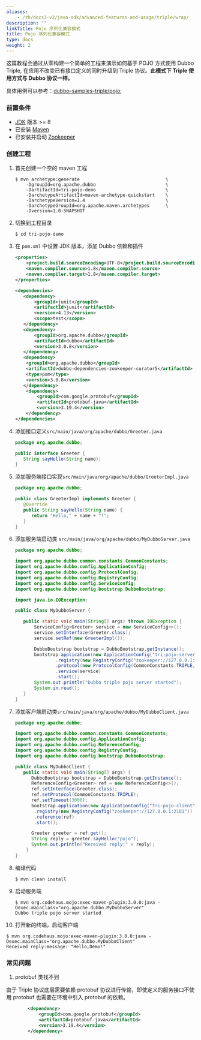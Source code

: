 ```yaml
---
aliases:
    - /zh/docs3-v2/java-sdk/advanced-features-and-usage/triple/wrap/
description: ""
linkTitle: Pojo 序列化兼容模式
title: Pojo 序列化兼容模式
type: docs
weight: 2
---
```



这篇教程会通过从零构建一个简单的工程来演示如何基于 POJO 方式使用 Dubbo Triple, 在应用不改变已有接口定义的同时升级到 Triple 协议。**此模式下 Triple 使用方式与 Dubbo 协议一样。**

具体用例可以参考：[dubbo-samples-triple/pojo](https://github.com/apache/dubbo-samples/tree/master/3-extensions/protocol/dubbo-samples-triple/src/main/java/org/apache/dubbo/sample/tri/pojo);

### 前置条件
- [JDK](https://jdk.java.net/) 版本 >= 8
- 已安装 [Maven](https://maven.apache.org/)
- 已安装并启动 [Zookeeper](https://zookeeper.apache.org/)

### 创建工程
1. 首先创建一个空的 maven 工程
    ```
   $ mvn archetype:generate                                \
        -DgroupId=org.apache.dubbo                          \
        -DartifactId=tri-pojo-demo                          \
        -DarchetypeArtifactId=maven-archetype-quickstart    \
        -DarchetypeVersion=1.4                              \
        -DarchetypeGroupId=org.apache.maven.archetypes      \
        -Dversion=1.0-SNAPSHOT
   ```
2. 切换到工程目录
    ```
   $ cd tri-pojo-demo
   ```
3. 在 `pom.xml` 中设置 JDK 版本，添加 Dubbo 依赖和插件
    ```xml
    <properties>
        <project.build.sourceEncoding>UTF-8</project.build.sourceEncoding>
        <maven.compiler.source>1.8</maven.compiler.source>
        <maven.compiler.target>1.8</maven.compiler.target>
    </properties>
   
    <dependencies>
       <dependency>
           <groupId>junit</groupId>
           <artifactId>junit</artifactId>
           <version>4.13</version>
           <scope>test</scope>
       </dependency>
       <dependency>
           <groupId>org.apache.dubbo</groupId>
           <artifactId>dubbo</artifactId>
           <version>3.0.8</version>
       </dependency>
       <dependency>
        <groupId>org.apache.dubbo</groupId>
        <artifactId>dubbo-dependencies-zookeeper-curator5</artifactId>
        <type>pom</type>
        <version>3.0.8</version>
       </dependency>
        <dependency>
            <groupId>com.google.protobuf</groupId>
            <artifactId>protobuf-java</artifactId>
            <version>3.19.4</version>
        </dependency>
    </dependencies>
   ```
4. 添加接口定义`src/main/java/org/apache/dubbo/Greeter.java`
    ```java
   package org.apache.dubbo;

   public interface Greeter {
       String sayHello(String name);
   }
   ```
5. 添加服务端接口实现`src/main/java/org/apache/dubbo/GreeterImpl.java`
   ```java
   package org.apache.dubbo;

   public class GreeterImpl implements Greeter {
      @Override
      public String sayHello(String name) {
         return "Hello," + name + "!";
      }
   }
   ```
6. 添加服务端启动类 `src/main/java/org/apache/dubbo/MyDubboServer.java`
    ```java
   package org.apache.dubbo;

   import org.apache.dubbo.common.constants.CommonConstants;
   import org.apache.dubbo.config.ApplicationConfig;
   import org.apache.dubbo.config.ProtocolConfig;
   import org.apache.dubbo.config.RegistryConfig;
   import org.apache.dubbo.config.ServiceConfig;
   import org.apache.dubbo.config.bootstrap.DubboBootstrap;

   import java.io.IOException;

   public class MyDubboServer {

       public static void main(String[] args) throws IOException {
           ServiceConfig<Greeter> service = new ServiceConfig<>();
           service.setInterface(Greeter.class);
           service.setRef(new GreeterImpl());

           DubboBootstrap bootstrap = DubboBootstrap.getInstance();
           bootstrap.application(new ApplicationConfig("tri-pojo-server"))
                   .registry(new RegistryConfig("zookeeper://127.0.0.1:2181"))
                   .protocol(new ProtocolConfig(CommonConstants.TRIPLE, 50051))
                   .service(service)
                   .start();
           System.out.println("Dubbo triple pojo server started");
           System.in.read();
       }
   }
    ```

7. 添加客户端启动类`src/main/java/org/apache/dubbo/MyDubboClient.java`
   ```java
   package org.apache.dubbo;

   import org.apache.dubbo.common.constants.CommonConstants;
   import org.apache.dubbo.config.ApplicationConfig;
   import org.apache.dubbo.config.ReferenceConfig;
   import org.apache.dubbo.config.RegistryConfig;
   import org.apache.dubbo.config.bootstrap.DubboBootstrap;

   public class MyDubboClient {
      public static void main(String[] args) {
         DubboBootstrap bootstrap = DubboBootstrap.getInstance();
         ReferenceConfig<Greeter> ref = new ReferenceConfig<>();
         ref.setInterface(Greeter.class);
         ref.setProtocol(CommonConstants.TRIPLE);
         ref.setTimeout(3000);
         bootstrap.application(new ApplicationConfig("tri-pojo-client"))
          .registry(new RegistryConfig("zookeeper://127.0.0.1:2181"))
          .reference(ref)
          .start();

         Greeter greeter = ref.get();
         String reply = greeter.sayHello("pojo");
         System.out.println("Received reply:" + reply);
       }
   }
   ```
8. 编译代码
   ```
   $ mvn clean install
   ```
9. 启动服务端
   ```
   $ mvn org.codehaus.mojo:exec-maven-plugin:3.0.0:java -Dexec.mainClass="org.apache.dubbo.MyDubboServer"
   Dubbo triple pojo server started
   ```
10. 打开新的终端，启动客户端
   ```
   $ mvn org.codehaus.mojo:exec-maven-plugin:3.0.0:java -Dexec.mainClass="org.apache.dubbo.MyDubboClient"
   Received reply:message: "Hello,Demo!"
   ```
### 常见问题

1. protobuf 类找不到

由于 Triple 协议底层需要依赖 protobuf 协议进行传输，即使定义的服务接口不使用 protobuf 也需要在环境中引入 protobuf 的依赖。

```xml
        <dependency>
            <groupId>com.google.protobuf</groupId>
            <artifactId>protobuf-java</artifactId>
            <version>3.19.4</version>
        </dependency>
```